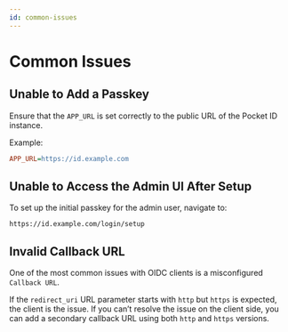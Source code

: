 ```yaml
---
id: common-issues
---
```


# Common Issues

## Unable to Add a Passkey

Ensure that the `APP_URL` is set correctly to the public URL of the Pocket ID instance.

Example:

```ini
APP_URL=https://id.example.com
```

## Unable to Access the Admin UI After Setup

To set up the initial passkey for the admin user, navigate to:

```
https://id.example.com/login/setup
```

## Invalid Callback URL

One of the most common issues with OIDC clients is a misconfigured `Callback URL`.

If the `redirect_uri` URL parameter starts with `http` but `https` is expected, the client is the issue. If you can’t resolve the issue on the client side, you can add a secondary callback URL using both `http` and `https` versions.
